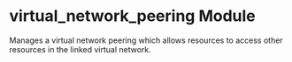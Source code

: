 # virtual_network_peering Module

Manages a virtual network peering which allows resources to access other resources in the linked virtual network.